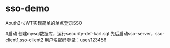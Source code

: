 # sso-demo
Aouth2+JWT实现简单的单点登录SSO

#启动
创建mysql数据库，运行security-def-karl.sql
先后启动sso-server，sso-client1,sso-client2
用户名密码登录：user/123456

